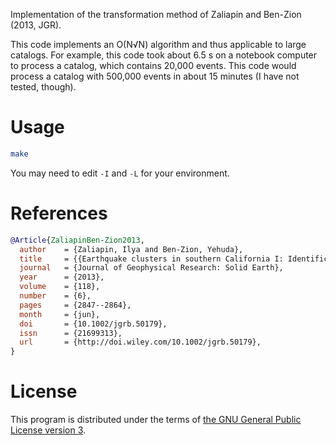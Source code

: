 Implementation of the transformation method of Zaliapin and Ben-Zion (2013, JGR).

This code implements an O(N√N) algorithm and thus applicable to large catalogs.
For example, this code took about 6.5 s on a notebook computer to process a catalog, which contains 20,000 events.
This code would process a catalog with 500,000 events in about 15 minutes (I have not tested, though).

# Usage

```bash
make
```

You may need to edit `-I` and `-L` for your environment.

# References

```bib
@Article{ZaliapinBen-Zion2013,
  author    = {Zaliapin, Ilya and Ben-Zion, Yehuda},
  title     = {{Earthquake clusters in southern California I: Identification and stability}},
  journal   = {Journal of Geophysical Research: Solid Earth},
  year      = {2013},
  volume    = {118},
  number    = {6},
  pages     = {2847--2864},
  month     = {jun},
  doi       = {10.1002/jgrb.50179},
  issn      = {21699313},
  url       = {http://doi.wiley.com/10.1002/jgrb.50179},
}
```

# License

This program is distributed under the terms of [the GNU General Public License version 3](https://www.gnu.org/licenses/gpl-3.0.txt).
